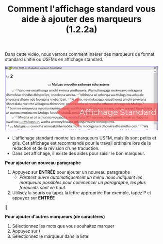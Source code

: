 ﻿---
title: Comment l'affichage standard vous aide à ajouter des marqueurs (1.2.2a)
---

Dans cette vidéo, nous verrons comment insérer des marqueurs de format standard unifié ou USFMs en affichage standard.

![](../../media/7a47e86ef9c196105b8f3dce44923711.png)

-  L'affichage standard montre les marqueurs USFM, mais ils sont petits et gris. Cet affichage est recommandé pour le travail ordinaire lors de la rédaction et de la révision d'une traduction.
-  Dans cet affichage, il existe des aides pour saisir le bon marqueur.

**Pour ajouter un nouveau paragraphe**

1.  Appuyez sur **ENTRÉE** pour ajouter un nouveau paragraphe
     -  *Paratext ouvre automatiquement un menu nous indiquant les marqueurs possibles pour commencer un paragraphe, les plus fréquents sont en haut*.
1.  Utilisez la souris ou tapez la lettre appropriée
    Par exemple, tapez P et appuyez sur **ENTRÉE**

📄

**Pour ajouter d'autres marqueurs (de caractères)**

1.  Sélectionnez les mots que vous souhaitez marquer
1.  Appuyez sur **\\**
1.  Sélectionnez le marqueur dans la liste


